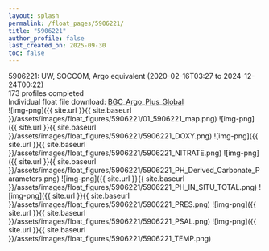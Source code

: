 ```yaml
---
layout: splash
permalink: /float_pages/5906221/
title: "5906221"
author_profile: false
last_created_on: 2025-09-30
toc: false
---
```

 
5906221: UW, SOCCOM, Argo equivalent (2020-02-16T03:27 to 2024-12-24T00:22)\
173 profiles completed\
Individual float file download: [BGC_Argo_Plus_Global](https://ftp.soest.hawaii.edu/bgc_argo_plus/Individual_Floats/outliers_removed/5906221_Sprof_processed.nc)\
![img-png]({{ site.url }}{{ site.baseurl }}/assets/images/float_figures/5906221/01_5906221_map.png)
![img-png]({{ site.url }}{{ site.baseurl }}/assets/images/float_figures/5906221/5906221_DOXY.png)
![img-png]({{ site.url }}{{ site.baseurl }}/assets/images/float_figures/5906221/5906221_NITRATE.png)
![img-png]({{ site.url }}{{ site.baseurl }}/assets/images/float_figures/5906221/5906221_PH_Derived_Carbonate_Parameters.png)
![img-png]({{ site.url }}{{ site.baseurl }}/assets/images/float_figures/5906221/5906221_PH_IN_SITU_TOTAL.png)
![img-png]({{ site.url }}{{ site.baseurl }}/assets/images/float_figures/5906221/5906221_PRES.png)
![img-png]({{ site.url }}{{ site.baseurl }}/assets/images/float_figures/5906221/5906221_PSAL.png)
![img-png]({{ site.url }}{{ site.baseurl }}/assets/images/float_figures/5906221/5906221_TEMP.png)
